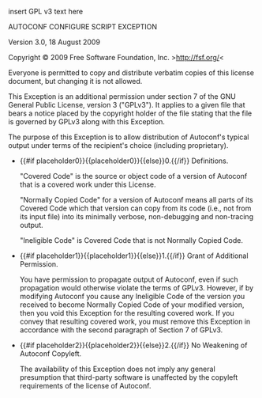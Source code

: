 insert GPL v3 text here

AUTOCONF CONFIGURE SCRIPT EXCEPTION

Version 3.0, 18 August 2009

Copyright © 2009 Free Software Foundation, Inc. &gt;http://fsf.org/&lt;

Everyone is permitted to copy and distribute verbatim copies of this license document, but changing it is not allowed.

This Exception is an additional permission under section 7 of the GNU General Public License, version 3 (&quot;GPLv3&quot;). It applies to a given file that bears a notice placed by the copyright holder of the file stating that the file is governed by GPLv3 along with this Exception.

The purpose of this Exception is to allow distribution of Autoconf's typical output under terms of the recipient's choice (including proprietary).

* {{#if placeholder0}}{{placeholder0}}{{else}}0.{{/if}} Definitions.

  &quot;Covered Code&quot; is the source or object code of a version of Autoconf that is a covered work under this License.

  &quot;Normally Copied Code&quot; for a version of Autoconf means all parts of its Covered Code which that version can copy from its code (i.e., not from its input file) into its minimally verbose, non-debugging and non-tracing output.

  &quot;Ineligible Code&quot; is Covered Code that is not Normally Copied Code.

* {{#if placeholder1}}{{placeholder1}}{{else}}1.{{/if}} Grant of Additional Permission.

  You have permission to propagate output of Autoconf, even if such propagation would otherwise violate the terms of GPLv3. However, if by modifying Autoconf you cause any Ineligible Code of the version you received to become Normally Copied Code of your modified version, then you void this Exception for the resulting covered work. If you convey that resulting covered work, you must remove this Exception in accordance with the second paragraph of Section 7 of GPLv3.

* {{#if placeholder2}}{{placeholder2}}{{else}}2.{{/if}} No Weakening of Autoconf Copyleft.

  The availability of this Exception does not imply any general presumption that third-party software is unaffected by the copyleft requirements of the license of Autoconf.